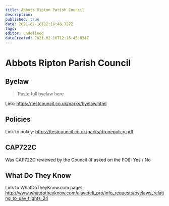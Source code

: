 ```yaml
---
title: Abbots Ripton Parish Council
description: 
published: true
date: 2021-02-16T12:16:48.727Z
tags: 
editor: undefined
dateCreated: 2021-02-16T12:16:45.834Z
---
```


# Abbots Ripton Parish Council


## Byelaw
> Paste full byelaw here

Link:
https://testcouncil.co.uk/parks/byelaw.html

## Policies
Link to policy:
https://testcouncil.co.uk/parks/dronepolicy.pdf

## CAP722C

Was CAP722C reviewed by the Council (if asked on the FOI): Yes / No

## What Do They Know

Link to WhatDoTheyKnow.com page:
http://www.whatdotheyknow.com/alaveteli_pro/info_requests/byelaws_relating_to_uav_flights_24

